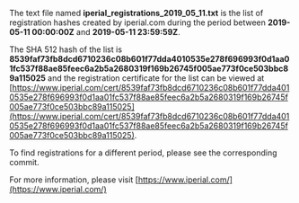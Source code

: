 The text file named **iperial_registrations_2019_05_11.txt** is the list of registration hashes created by iperial.com during the period between **2019-05-11 00:00:00Z** and **2019-05-11 23:59:59Z**.

The SHA 512 hash of the list is **8539faf73fb8dcd6710236c08b601f77dda4010535e278f696993f0d1aa01fc537f88ae85feec6a2b5a2680319f169b26745f005ae773f0ce503bbc89a115025** and the registration certificate for the list can be viewed at [https://www.iperial.com/cert/8539faf73fb8dcd6710236c08b601f77dda4010535e278f696993f0d1aa01fc537f88ae85feec6a2b5a2680319f169b26745f005ae773f0ce503bbc89a115025](https://www.iperial.com/cert/8539faf73fb8dcd6710236c08b601f77dda4010535e278f696993f0d1aa01fc537f88ae85feec6a2b5a2680319f169b26745f005ae773f0ce503bbc89a115025).

To find registrations for a different period, please see the corresponding commit.

For more information, please visit [https://www.iperial.com/](https://www.iperial.com/)
